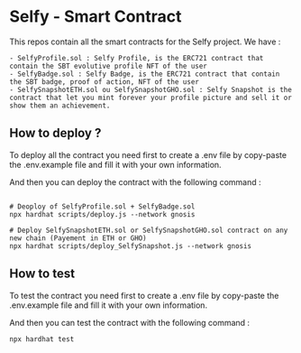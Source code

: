 # Selfy - Smart Contract

This repos contain all the smart contracts for the Selfy project.
We have :

    - SelfyProfile.sol : Selfy Profile, is the ERC721 contract that contain the SBT evolutive profile NFT of the user
    - SelfyBadge.sol : Selfy Badge, is the ERC721 contract that contain the SBT badge, proof of action, NFT of the user
    - SelfySnapshotETH.sol ou SelfySnapshotGHO.sol : Selfy Snapshot is the contract that let you mint forever your profile picture and sell it or show them an achievement.

## How to deploy ?


To deploy all the contract you need first to create a .env file by copy-paste the .env.example file and fill it with your own information.

And then you can deploy the contract with the following command :
```shell

# Deoploy of SelfyProfile.sol + SelfyBadge.sol
npx hardhat scripts/deploy.js --network gnosis

# Deploy SelfySnapshotETH.sol or SelfySnapshotGHO.sol contract on any new chain (Payement in ETH or GHO)
npx hardhat scripts/deploy_SelfySnapshot.js --network gnosis
```

## How to test

To test the contract you need first to create a .env file by copy-paste the .env.example file and fill it with your own information.

And then you can test the contract with the following command :
```shell
npx hardhat test
```
